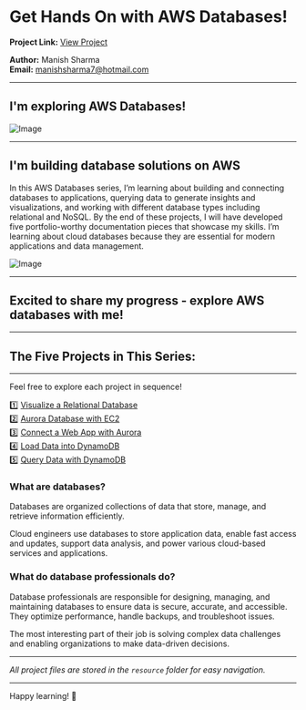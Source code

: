 

# Get Hands On with AWS Databases!

**Project Link:** [View Project](http://learn.nextwork.org/projects/aws-databases-intro)

**Author:** Manish Sharma  
**Email:** manishsharma7@hotmail.com

---

## I'm exploring AWS Databases!

![Image](http://learn.nextwork.org/elated_cyan_peaceful_duck/uploads/aws-databases-intro_ba6d42ae)

---

## I'm building database solutions on AWS

In this AWS Databases series, I’m learning about building and connecting databases to applications, querying data to generate insights and visualizations, and working with different database types including relational and NoSQL. By the end of these projects, I will have developed five portfolio-worthy documentation pieces that showcase my skills. I’m learning about cloud databases because they are essential for modern applications and data management.

![Image](http://learn.nextwork.org/elated_cyan_peaceful_duck/uploads/aws-databases-intro_a1b2c3d4)

---

## Excited to share my progress - explore AWS databases with me!

---

## The Five Projects in This Series:

---

Feel free to explore each project in sequence!

1️⃣ [Visualize a Relational Database](./documents/legendary-aws-databases-rds.md)  
2️⃣ [Aurora Database with EC2](./documents/legendary-aws-databases-aurora.md)  
3️⃣ [Connect a Web App with Aurora](./documents/legendary-aws-databases-webapp.md)  
4️⃣ [Load Data into DynamoDB](./documents/legendary-aws-databases-dynamodb.md)  
5️⃣ [Query Data with DynamoDB](./documents/legendary-aws-databases-query.md) 

### What are databases?

Databases are organized collections of data that store, manage, and retrieve information efficiently.

Cloud engineers use databases to store application data, enable fast access and updates, support data analysis, and power various cloud-based services and applications.

### What do database professionals do?

Database professionals are responsible for designing, managing, and maintaining databases to ensure data is secure, accurate, and accessible. They optimize performance, handle backups, and troubleshoot issues.

The most interesting part of their job is solving complex data challenges and enabling organizations to make data-driven decisions.


---

*All project files are stored in the `resource` folder for easy navigation.*

---

Happy learning! 🚀